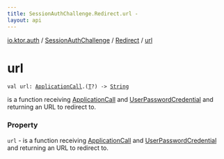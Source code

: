 ```yaml
---
title: SessionAuthChallenge.Redirect.url - 
layout: api
---
```


<div class='api-docs-breadcrumbs'><a href="../../index.html">io.ktor.auth</a> / <a href="../index.html">SessionAuthChallenge</a> / <a href="index.html">Redirect</a> / <a href="./url.html">url</a></div>

# url

<div class="signature"><code><span class="keyword">val </span><span class="identifier">url</span><span class="symbol">: </span><a href="../../../io.ktor.application/-application-call/index.html"><span class="identifier">ApplicationCall</span></a><span class="symbol">.</span><span class="symbol">(</span><a href="index.html#T"><span class="identifier">T</span></a><span class="symbol">?</span><span class="symbol">)</span>&nbsp;<span class="symbol">-&gt;</span>&nbsp;<a href="https://kotlinlang.org/api/latest/jvm/stdlib/kotlin/-string/index.html"><span class="identifier">String</span></a></code></div>

is a function receiving <a href="../../../io.ktor.application/-application-call/index.html">ApplicationCall</a> and <a href="../../-user-password-credential/index.html">UserPasswordCredential</a> and returning an URL to redirect to.

### Property

<code>url</code> - is a function receiving <a href="../../../io.ktor.application/-application-call/index.html">ApplicationCall</a> and <a href="../../-user-password-credential/index.html">UserPasswordCredential</a> and returning an URL to redirect to.